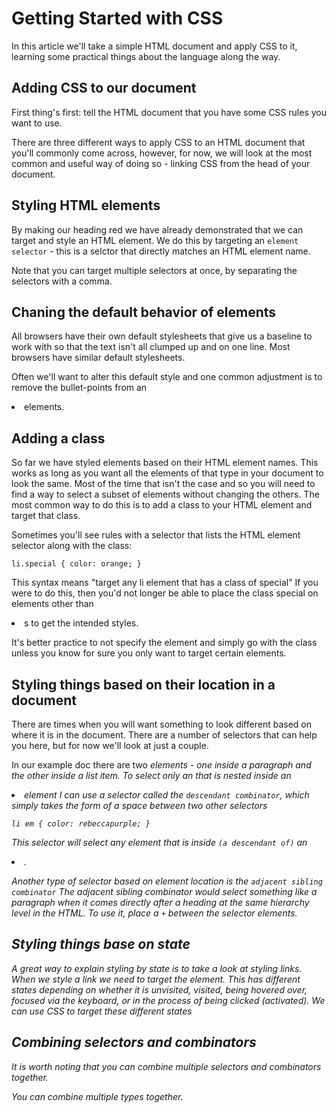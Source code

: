 # Getting Started with CSS #
In this article we'll take a simple HTML document and apply CSS to it, learning some practical things about the language along the way.

## Adding CSS to our document ##
First thing's first: tell the HTML document that you have some CSS rules you want to use.

There are three different ways to apply CSS to an HTML document that you'll commonly come across, however, for now, we will look at the most common and useful way of doing so - linking CSS from the head of your document.

## Styling HTML elements ##
By making our heading red we have already demonstrated that we can target and style an HTML element. We do this by targeting an `element selector` - this is a selctor that directly matches an HTML element name. 

Note that you can target multiple selectors at once, by separating the selectors with a comma. 

## Chaning the default behavior of elements ## 
All browsers have their own default stylesheets that give us a baseline to work with so that the text isn't all clumped up and on one line. Most browsers have similar default stylesheets. 

Often we'll want to alter this default style and one common adjustment is to remove the bullet-points from an <li> elements.

## Adding a class ##
So far we have styled elements based on their HTML element names. This works as long as you want all the elements of that type in your document to look the same. Most of the time that isn't the case and so you will need to find a way to select a subset of elements without changing the others. The most common way to do this is to add a class to your HTML element and target that class.

Sometimes you'll see rules with a selector that lists the HTML element selector along with the class:

`li.special {
  color: orange;
}`

This syntax means "target any li element that has a class of special" If you were to do this, then you'd not longer be able to place the class special on elements other than <li>s to get the intended styles.

It's better practice to not specify the element and simply go with the class unless you know for sure you only want to target certain elements.

## Styling things based on their location in a document ##
There are times when you will want something to look different based on where it is in the document. There are a number of selectors that can help you here, but for now we'll look at just a couple.

In our example doc there are two <em> elements - one inside a paragraph and the other inside a list item.
  To select only an <em> that is nested inside an <li> element I can use a selector called the `descendant combinator`, which simply takes the form of a space between two other selectors

`li em {
  color: rebeccapurple;
}`

This selector will select any <em> element that is inside `(a descendant of)` an <li>.

Another type of selector based on element location is the `adjacent sibling combinator`
  The adjacent sibling combinator would select something like a paragraph when it comes directly after a heading at the same hierarchy level in the HTML.
  To use it, place a `+` between the selector elements.

## Styling things base on state ##
A great way to explain styling by state is to take a look at styling links.
  When we style a link we need to target the <a> element. This has different states depending on whether it is unvisited, visited, being hovered over, focused via the keyboard, or in the process of being clicked (activated).
  We can use CSS to target these different states 

## Combining selectors and combinators ##
It is worth noting that you can combine multiple selectors and combinators together. 

You can combine multiple types together. 

